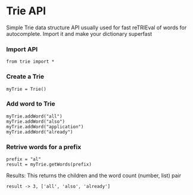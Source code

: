# Trie API
Simple Trie data structure API usually used for fast reTRIEval of words for autocomplete.
Import it and make your dictionary superfast

### Import API
```
from trie import *
```

### Create a Trie
```
myTrie = Trie()
```

### Add word to Trie
```
myTrie.addWord("all")
myTrie.addWord("also")
myTrie.addWord("application")
myTrie.addWord("already")
```

### Retrive words for a prefix

```
prefix = "al"
result = myTrie.getWords(prefix)
```
Results:
This returns the children and the word count (number, list) pair
```
result -> 3, ['all', 'also', 'already']
```


